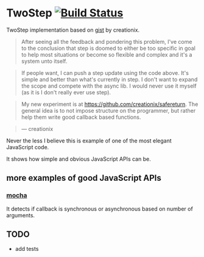 # TwoStep [![Build Status](https://travis-ci.org/stereobooster/TwoStep.png?branch=master)](https://travis-ci.org/stereobooster/TwoStep)

TwoStep implementation based on [gist](https://gist.github.com/creationix/1524578) by creationix.

> After seeing all the feedback and pondering this problem, I've come to the conclusion that step is doomed to either be too specific in goal to help most situations or become so flexible and complex and it's a system unto itself.

> If people want, I can push a step update using the code above. It's simple and better than what's currently in step. I don't want to expand the scope and compete with the async lib. I would never use it myself (as it is I don't really ever use step).

> My new experiment is at https://github.com/creationix/safereturn. The general idea is to not impose structure on the programmer, but rather help them write good callback based functions.

> — creationix

Never the less I believe this is example of one of the most elegant JavaScript code.

It shows how simple and obvious JavaScript APIs can be.

## more examples of good JavaScript APIs

### [mocha](https://github.com/visionmedia/mocha/blob/master/lib/runnable.js)
It detects if callback is synchronous or asynchronous based on number of arguments.

## TODO

 - add tests
